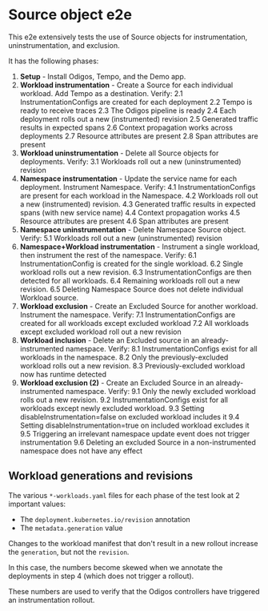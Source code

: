 # Source object e2e

This e2e extensively tests the use of Source objects for instrumentation, uninstrumentation, and exclusion.

It has the following phases:

1. **Setup** - Install Odigos, Tempo, and the Demo app.
2. **Workload instrumentation** - Create a Source for each individual workload. Add Tempo as a destination. Verify:
  2.1 InstrumentationConfigs are created for each deployment
  2.2 Tempo is ready to receive traces
  2.3 The Odigos pipeline is ready
  2.4 Each deployment rolls out a new (instrumented) revision
  2.5 Generated traffic results in expected spans
  2.6 Context propagation works across deployments
  2.7 Resource attributes are present
  2.8 Span attributes are present
3. **Workload uninstrumentation** - Delete all Source objects for deployments. Verify:
  3.1 Workloads roll out a new (uninstrumented) revision
4. **Namespace instrumentation** - Update the service name for each deployment. Instrument Namespace. Verify:
  4.1 InstrumentationConfigs are present for each workload in the Namespace.
  4.2 Workloads roll out a new (instrumented) revision.
  4.3 Generated traffic results in expected spans (with new service name)
  4.4 Context propagation works
  4.5 Resource attributes are present
  4.6 Span attributes are present
5. **Namespace uninstrumentation** - Delete Namespace Source object. Verify:
  5.1 Workloads roll out a new (uninstrumented) revision
6. **Namespace+Workload instrumentation** - Instrument a single workload, then instrument the rest of the namespace. Verify:
  6.1 InstrumentationConfig is created for the single workload.
  6.2 Single workload rolls out a new revision.
  6.3 InstrumentationConfigs are then detected for all workloads.
  6.4 Remaining workloads roll out a new revision.
  6.5 Deleting Namespace Source does not delete individual Workload source.
7. **Workload exclusion** - Create an Excluded Source for another workload. Instrument the namespace. Verify:
  7.1 InstrumentationConfigs are created for all workloads except excluded workload
  7.2 All workloads except excluded workload roll out a new revision
8. **Workload inclusion** - Delete an Excluded source in an already-instrumented namespace. Verify:
  8.1 InstrumentationConfigs exist for all workloads in the namespace.
  8.2 Only the previously-excluded workload rolls out a new revision.
  8.3 Previously-excluded workload now has runtime detected
9. **Workload exclusion (2)** - Create an Excluded Source in an already-instrumented namespace. Verify:
  9.1 Only the newly excluded workload rolls out a new revision.
  9.2 InstrumentationConfigs exist for all workloads except newly excluded workload.
  9.3 Setting disableInstrumentation=false on excluded workload includes it
  9.4 Setting disableInstrumentation=true on included workload excludes it
  9.5 Triggering an irrelevant namespace update event does not trigger instrumentation
  9.6 Deleting an excluded Source in a non-instrumented namespace does not have any effect

## Workload generations and revisions

The various `*-workloads.yaml` files for each phase of the test look at 2 important values:

* The `deployment.kubernetes.io/revision` annotation
* The `metadata.generation` value

Changes to the workload manifest that don't result in a new rollout increase the `generation`, but not the `revision`.

In this case, the numbers become skewed when we annotate the deployments in step 4 (which does not trigger a rollout).

These numbers are used to verify that the Odigos controllers have triggered an instrumentation rollout.
